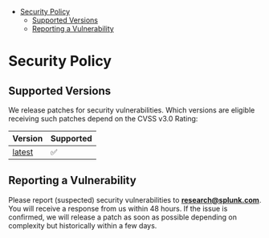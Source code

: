 <!-- START doctoc generated TOC please keep comment here to allow auto update -->
<!-- DON'T EDIT THIS SECTION, INSTEAD RE-RUN doctoc TO UPDATE -->

- [Security Policy](#security-policy)
  - [Supported Versions](#supported-versions)
  - [Reporting a Vulnerability](#reporting-a-vulnerability)

<!-- END doctoc generated TOC please keep comment here to allow auto update -->

# Security Policy

## Supported Versions

We release patches for security vulnerabilities. Which versions are eligible
receiving such patches depend on the CVSS v3.0 Rating:



| Version | Supported          |
| ------- | ------------------ |
| [latest](https://github.com/splunk/security_content/releases/latest)  | :white_check_mark: |


## Reporting a Vulnerability

Please report (suspected) security vulnerabilities to
**[research@splunk.com](mailto:research@splunk.com)**. You will receive a response from
us within 48 hours. If the issue is confirmed, we will release a patch as soon
as possible depending on complexity but historically within a few days.
